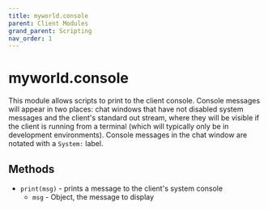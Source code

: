 ```yaml
---
title: myworld.console
parent: Client Modules
grand_parent: Scripting
nav_order: 1
---
```

# myworld.console
This module allows scripts to print to the client console. Console
messages will appear in two places: chat windows that have not disabled
system messages and the client's standard out stream, where they will be
visible if the client is running from a terminal (which will typically 
only be in development environments). Console messages in the chat window
are notated with a `System:` label.

## Methods
* `print(msg)` - prints a message to the client's system console
    * `msg` - Object, the message to display